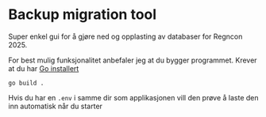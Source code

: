 # Backup migration tool
Super enkel gui for å gjøre ned og opplasting av databaser for Regncon 2025.

For best mulig funksjonalitet anbefaler jeg at du bygger programmet. Krever at du har [Go installert](https://go.dev/doc/install)
```console
go build .
````

Hvis du har en `.env` i samme dir som applikasjonen vill den prøve å laste den inn automatisk når du starter

